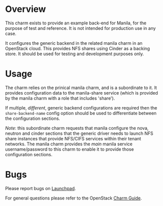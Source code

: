 # Overview

This charm exists to provide an example back-end for Manila, for the purpose
of test and reference.  It is not intended for production use in any case.

It configures the generic backend in the related manila charm in an
OpenStack cloud.  This provides NFS shares using Cinder as a backing store.  It
should be used for testing and development purposes only.

# Usage

The charm relies on the prinical manila charm, and is a subordinate to it.  It
provides configuration data to the manila-share service (which is provided by
the manila charm with a role that includes 'share').

If multiple, _different_, generic backend configurations are required then the
`share-backend-name` config option should be used to differentiate between the
configuration sections.

_Note_: this subordinate charm requests that manila configure the nova, neutron
and cinder sections that the generic driver needs to launch NFS share instances
that provide NFS/CIFS services within their tenant networks.  The manila charm
provides the _main_ manila service username/password to this charm to enable it
to provide those configuration sections.

# Bugs

Please report bugs on [Launchpad](https://bugs.launchpad.net/charm-manila-generic/+filebug).

For general questions please refer to the OpenStack [Charm Guide](https://github.com/openstack/charm-guide).
